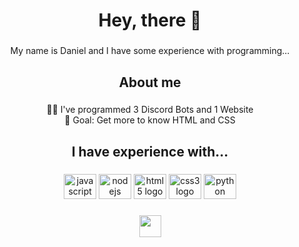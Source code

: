 <h1 align="center">Hey, there 👋</h1>

###

<p align="center">My name is Daniel and I have some experience with programming...</p>

###

<h2 align="center">About me</h2>

###

<p align="center">👨‍💻 I've programmed 3 Discord Bots and 1 Website<br>🎯 Goal: Get more to know HTML and CSS</p>

###

<h2 align="center">I have experience with...</h2>

###

<div align="center">
  <img src="https://cdn.jsdelivr.net/gh/devicons/devicon/icons/javascript/javascript-original.svg" height="40" width="52" alt="javascript logo"  />
  <img src="https://cdn.jsdelivr.net/gh/devicons/devicon/icons/nodejs/nodejs-original.svg" height="40" width="52" alt="nodejs logo"  />
  <img src="https://cdn.jsdelivr.net/gh/devicons/devicon/icons/html5/html5-original.svg" height="40" width="52" alt="html5 logo"  />
  <img src="https://cdn.jsdelivr.net/gh/devicons/devicon/icons/css3/css3-original.svg" height="40" width="52" alt="css3 logo"  />
  <img src="https://cdn.jsdelivr.net/gh/devicons/devicon/icons/python/python-original.svg" height="40" width="52" alt="python logo"  />
</div>

###

<div align="center">
  <img height="35" src="https://komarev.com/ghpvc/?username=danek309044&style=for-the-badge&color=grey"  />
</div>

###
